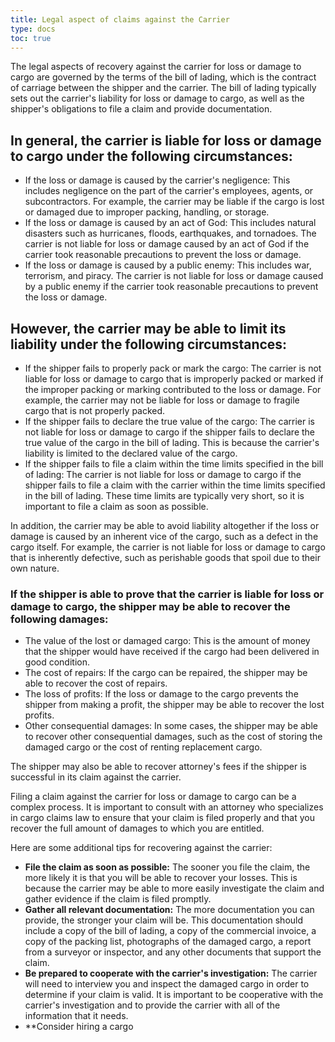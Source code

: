 ```yaml
---
title: Legal aspect of claims against the Carrier
type: docs
toc: true
---
```


The legal aspects of recovery against the carrier for loss or damage to cargo are governed by the terms of the bill of lading, which is the contract of carriage between the shipper and the carrier. The bill of lading typically sets out the carrier's liability for loss or damage to cargo, as well as the shipper's obligations to file a claim and provide documentation.

## In general, the carrier is liable for loss or damage to cargo under the following circumstances:

* If the loss or damage is caused by the carrier's negligence: This includes negligence on the part of the carrier's employees, agents, or subcontractors. For example, the carrier may be liable if the cargo is lost or damaged due to improper packing, handling, or storage.
* If the loss or damage is caused by an act of God: This includes natural disasters such as hurricanes, floods, earthquakes, and tornadoes. The carrier is not liable for loss or damage caused by an act of God if the carrier took reasonable precautions to prevent the loss or damage.
* If the loss or damage is caused by a public enemy: This includes war, terrorism, and piracy. The carrier is not liable for loss or damage caused by a public enemy if the carrier took reasonable precautions to prevent the loss or damage.

## However, the carrier may be able to limit its liability under the following circumstances:

* If the shipper fails to properly pack or mark the cargo: The carrier is not liable for loss or damage to cargo that is improperly packed or marked if the improper packing or marking contributed to the loss or damage. For example, the carrier may not be liable for loss or damage to fragile cargo that is not properly packed.
* If the shipper fails to declare the true value of the cargo: The carrier is not liable for loss or damage to cargo if the shipper fails to declare the true value of the cargo in the bill of lading. This is because the carrier's liability is limited to the declared value of the cargo.
* If the shipper fails to file a claim within the time limits specified in the bill of lading: The carrier is not liable for loss or damage to cargo if the shipper fails to file a claim with the carrier within the time limits specified in the bill of lading. These time limits are typically very short, so it is important to file a claim as soon as possible.

In addition, the carrier may be able to avoid liability altogether if the loss or damage is caused by an inherent vice of the cargo, such as a defect in the cargo itself. For example, the carrier is not liable for loss or damage to cargo that is inherently defective, such as perishable goods that spoil due to their own nature.

### If the shipper is able to prove that the carrier is liable for loss or damage to cargo, the shipper may be able to recover the following damages:

* The value of the lost or damaged cargo: This is the amount of money that the shipper would have received if the cargo had been delivered in good condition.
* The cost of repairs: If the cargo can be repaired, the shipper may be able to recover the cost of repairs.
* The loss of profits: If the loss or damage to the cargo prevents the shipper from making a profit, the shipper may be able to recover the lost profits.
* Other consequential damages: In some cases, the shipper may be able to recover other consequential damages, such as the cost of storing the damaged cargo or the cost of renting replacement cargo.

The shipper may also be able to recover attorney's fees if the shipper is successful in its claim against the carrier.

Filing a claim against the carrier for loss or damage to cargo can be a complex process. It is important to consult with an attorney who specializes in cargo claims law to ensure that your claim is filed properly and that you recover the full amount of damages to which you are entitled.

Here are some additional tips for recovering against the carrier:

* **File the claim as soon as possible:** The sooner you file the claim, the more likely it is that you will be able to recover your losses. This is because the carrier may be able to more easily investigate the claim and gather evidence if the claim is filed promptly.
* **Gather all relevant documentation:** The more documentation you can provide, the stronger your claim will be. This documentation should include a copy of the bill of lading, a copy of the commercial invoice, a copy of the packing list, photographs of the damaged cargo, a report from a surveyor or inspector, and any other documents that support the claim.
* **Be prepared to cooperate with the carrier's investigation:** The carrier will need to interview you and inspect the damaged cargo in order to determine if your claim is valid. It is important to be cooperative with the carrier's investigation and to provide the carrier with all of the information that it needs.
* **Consider hiring a cargo

